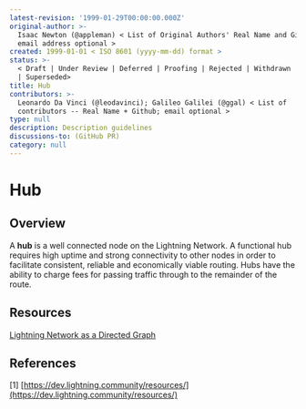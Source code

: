 ```yaml
---
latest-revision: '1999-01-29T00:00:00.000Z'
original-author: >-
  Isaac Newton (@appleman) < List of Original Authors' Real Name and Github;
  email address optional >
created: 1999-01-01 < ISO 8601 (yyyy-mm-dd) format >
status: >-
  < Draft | Under Review | Deferred | Proofing | Rejected | Withdrawn | Accepted
  | Superseded>
title: Hub
contributors: >-
  Leonardo Da Vinci (@leodavinci); Galileo Galilei (@ggal) < List of
  contributors -- Real Name + Github; email optional >
type: null
description: Description guidelines
discussions-to: (GitHub PR)
category: null
---
```


# Hub

## Overview

A **hub** is a well connected node on the Lightning Network. A functional hub requires high uptime and strong connectivity to other nodes in order to facilitate consistent, reliable and economically viable routing. Hubs have the ability to charge fees for passing traffic through to the remainder of the route. 

## Resources

[Lightning Network as a Directed Graph](https://www.youtube.com/watch?v=-lgYYz3y_hY)

## References

\[1\] [https://dev.lightning.community/resources/](https://dev.lightning.community/resources/)

